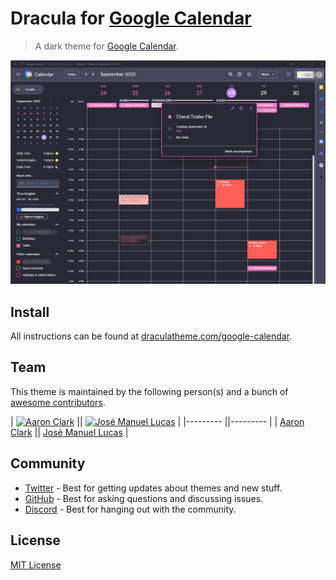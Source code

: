 # Dracula for [Google Calendar](https://calendar.google.com/)

> A dark theme for [Google Calendar](https://calendar.google.com/).

![Screenshot](./screenshot.png)

## Install

All instructions can be found at [draculatheme.com/google-calendar](https://draculatheme.com/google-calendar).

## Team

This theme is maintained by the following person(s) and a bunch of [awesome contributors](https://github.com/dracula/google-calendar/graphs/contributors).

| [![Aaron Clark](https://github.com/accountingnerd.png?size=100)](https://github.com/accountingnerd)   || [![José Manuel Lucas](https://github.com/jmlweb.png?size=100)](https://github.com/jmlweb)             |
|---------                                                                                              ||---------                                                                                              |
| [Aaron Clark](https://github.com/accountingnerd)                                                      || [José Manuel Lucas](https://github.com/jmlweb)                                                        |


## Community

- [Twitter](https://twitter.com/draculatheme) - Best for getting updates about themes and new stuff.
- [GitHub](https://github.com/dracula/dracula-theme/discussions) - Best for asking questions and discussing issues.
- [Discord](https://draculatheme.com/discord-invite) - Best for hanging out with the community.

## License

[MIT License](./LICENSE)
